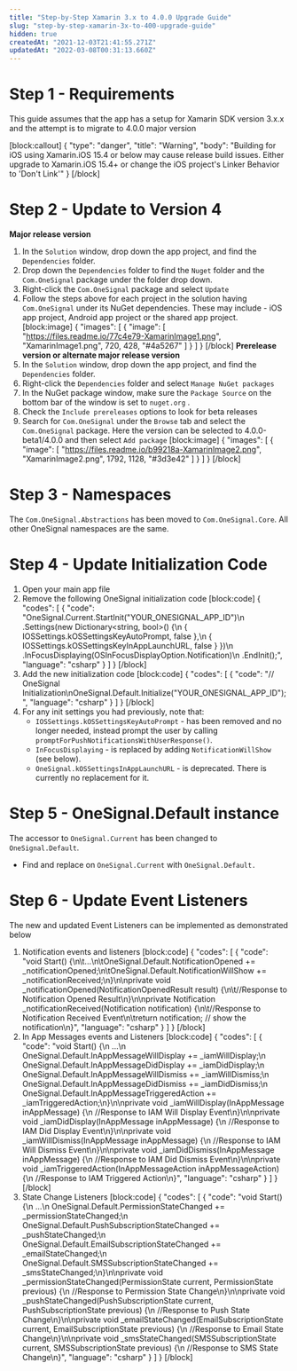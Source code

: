 ```yaml
---
title: "Step-by-Step Xamarin 3.x to 4.0.0 Upgrade Guide"
slug: "step-by-step-xamarin-3x-to-400-upgrade-guide"
hidden: true
createdAt: "2021-12-03T21:41:55.271Z"
updatedAt: "2022-03-08T00:31:13.660Z"
---
```

# Step 1 - Requirements

This guide assumes that the app has a setup for Xamarin SDK version 3.x.x and the attempt is to migrate to 4.0.0 major version

[block:callout]
{
  "type": "danger",
  "title": "Warning",
  "body": "Building for iOS using Xamarin.iOS 15.4 or below may cause release build issues. Either upgrade to Xamarin.iOS 15.4+ or change the iOS project's Linker Behavior to 'Don't Link'"
}
[/block]
# Step 2 - Update to Version 4
**Major release version**
1. In the `Solution` window, drop down the app project, and find the `Dependencies` folder.
2. Drop down the `Dependencies` folder to find the `Nuget` folder and the `Com.OneSignal` package under the folder drop down.
3. Right-click the `Com.OneSignal` package and select `Update`
4. Follow the steps above for each project in the solution having `Com.OneSignal` under its NuGet dependencies. These may include - iOS app project, Android app project or the shared app project.
[block:image]
{
  "images": [
    {
      "image": [
        "https://files.readme.io/77c4e79-XamarinImage1.png",
        "XamarinImage1.png",
        720,
        428,
        "#4a5267"
      ]
    }
  ]
}
[/block]
**Prerelease version or alternate major release version**
1. In the `Solution` window, drop down the app project, and find the `Dependencies` folder.
2. Right-click the `Dependencies` folder and select `Manage NuGet packages`
3. In the NuGet package window, make sure the `Package Source` on the bottom bar of the window is set to `nuget.org` .
4. Check the `Include prereleases` options to look for beta releases
5. Search for `Com.OneSignal` under the `Browse` tab and select the `Com.OneSignal` package. Here the version can be selected to 4.0.0-beta1/4.0.0 and then select `Add package`
[block:image]
{
  "images": [
    {
      "image": [
        "https://files.readme.io/b99218a-XamarinImage2.png",
        "XamarinImage2.png",
        1792,
        1128,
        "#3d3e42"
      ]
    }
  ]
}
[/block]
# Step 3 - Namespaces

The `Com.OneSignal.Abstractions` has been moved to `Com.OneSignal.Core`. All other OneSignal namespaces are the same.

# Step 4 - Update Initialization Code
1. Open your main app file
2. Remove the following OneSignal initialization code
[block:code]
{
  "codes": [
    {
      "code": "OneSignal.Current.StartInit(\"YOUR_ONESIGNAL_APP_ID\")\n  .Settings(new Dictionary<string, bool>() {\n    { IOSSettings.kOSSettingsKeyAutoPrompt, false },\n    { IOSSettings.kOSSettingsKeyInAppLaunchURL, false } })\n  .InFocusDisplaying(OSInFocusDisplayOption.Notification)\n  .EndInit();",
      "language": "csharp"
    }
  ]
}
[/block]
3. Add the new initialization code
[block:code]
{
  "codes": [
    {
      "code": "// OneSignal Initialization\nOneSignal.Default.Initialize(\"YOUR_ONESIGNAL_APP_ID\");",
      "language": "csharp"
    }
  ]
}
[/block]
4. For any init settings you had previously, note that:
    - `IOSSettings.kOSSettingsKeyAutoPrompt` - has been removed and no longer needed, instead prompt the user by calling `promptForPushNotificationsWithUserResponse()`.
    - `InFocusDisplaying` - is replaced by adding `NotificationWillShow` (see below).
    - `OneSignal.kOSSettingsInAppLaunchURL` -  is deprecated. There is currently no replacement for it.
# Step 5 - OneSignal.Default instance

The accessor to `OneSignal.Current` has been changed to `OneSignal.Default`.

- Find and replace on `OneSignal.Current` with `OneSignal.Default.`
# Step 6 - Update Event Listeners

The new and updated Event Listeners can be implemented as demonstrated below


1. Notification events and listeners
[block:code]
{
  "codes": [
    {
      "code": "void Start() {\n\t...\n\tOneSignal.Default.NotificationOpened   += _notificationOpened;\n\tOneSignal.Default.NotificationWillShow += _notificationReceived;\n}\n\nprivate void _notificationOpened(NotificationOpenedResult result) {\n\t//Response to Notification Opened Result\n}\n\nprivate Notification _notificationReceived(Notification notification) {\n\t//Response to Notification Received Event\n\treturn notification; // show the notification\n}",
      "language": "csharp"
    }
  ]
}
[/block]
2. In App Messages events and Listeners
[block:code]
{
  "codes": [
    {
      "code": "void Start() {\n  ...\n  OneSignal.Default.InAppMessageWillDisplay += _iamWillDisplay;\n  OneSignal.Default.InAppMessageDidDisplay += _iamDidDisplay;\n  OneSignal.Default.InAppMessageWillDismiss += _iamWillDismiss;\n  OneSignal.Default.InAppMessageDidDismiss += _iamDidDismiss;\n  OneSignal.Default.InAppMessageTriggeredAction += _iamTriggeredAction;\n}\n\nprivate void _iamWillDisplay(InAppMessage inAppMessage) {\n  //Response to IAM Will Display Event\n}\n\nprivate void _iamDidDisplay(InAppMessage inAppMessage) {\n  //Response to IAM Did Display Event\n}\n\nprivate void _iamWillDismiss(InAppMessage inAppMessage) {\n  //Response to IAM Will Dismiss Event\n}\n\nprivate void _iamDidDismiss(InAppMessage inAppMessage) {\n  //Response to IAM Did Dismiss Event\n}\n\nprivate void _iamTriggeredAction(InAppMessageAction inAppMessageAction) {\n  //Response to IAM Triggered Action\n}",
      "language": "csharp"
    }
  ]
}
[/block]
3. State Change Listeners
[block:code]
{
  "codes": [
    {
      "code": "void Start() {\n  ...\n  OneSignal.Default.PermissionStateChanged        += _permissionStateChanged;\n  OneSignal.Default.PushSubscriptionStateChanged  += _pushStateChanged;\n  OneSignal.Default.EmailSubscriptionStateChanged += _emailStateChanged;\n  OneSignal.Default.SMSSubscriptionStateChanged   += _smsStateChanged;\n}\n\nprivate void _permissionStateChanged(PermissionState current, PermissionState previous) {\n  //Response to Permission State Change\n}\n\nprivate void _pushStateChanged(PushSubscriptionState current, PushSubscriptionState previous) {\n  //Response to Push State Change\n}\n\nprivate void _emailStateChanged(EmailSubscriptionState current, EmailSubscriptionState previous) {\n  //Response to Email State Change\n}\n\nprivate void _smsStateChanged(SMSSubscriptionState current, SMSSubscriptionState previous) {\n  //Response to SMS State Change\n}",
      "language": "csharp"
    }
  ]
}
[/block]